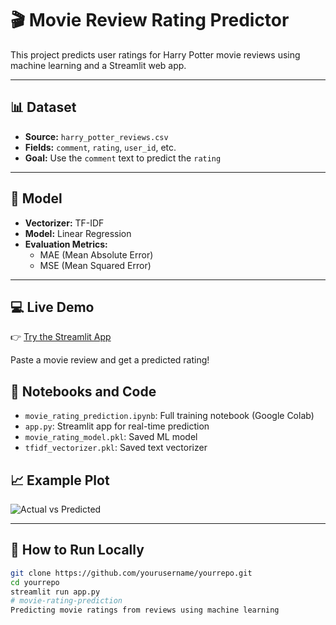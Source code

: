 # 🎬 Movie Review Rating Predictor

This project predicts user ratings for Harry Potter movie reviews using machine learning and a Streamlit web app.

---

## 📊 Dataset

- **Source:** `harry_potter_reviews.csv`
- **Fields:** `comment`, `rating`, `user_id`, etc.
- **Goal:** Use the `comment` text to predict the `rating`

---

## 🧠 Model

- **Vectorizer:** TF-IDF
- **Model:** Linear Regression
- **Evaluation Metrics:**
  - MAE (Mean Absolute Error)
  - MSE (Mean Squared Error)

---

## 💻 Live Demo

👉 [Try the Streamlit App](https://gayatriramne98-movie-rating-app-streamlit-app-b42lyp.streamlit.app/)

Paste a movie review and get a predicted rating!


## 🔬 Notebooks and Code

- `movie_rating_prediction.ipynb`: Full training notebook (Google Colab)
- `app.py`: Streamlit app for real-time prediction
- `movie_rating_model.pkl`: Saved ML model
- `tfidf_vectorizer.pkl`: Saved text vectorizer



## 📈 Example Plot

![Actual vs Predicted](images/actual_vs_predicted.png) <!-- optional image -->

---

## 🔧 How to Run Locally

```bash
git clone https://github.com/yourusername/yourrepo.git
cd yourrepo
streamlit run app.py
# movie-rating-prediction
Predicting movie ratings from reviews using machine learning
